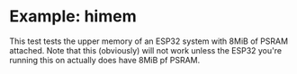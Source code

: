 # Example: himem

This test tests the upper memory of an ESP32 system with 8MiB of PSRAM 
attached. Note that this (obviously) will not work unless the ESP32 
you're running this on actually does have 8MiB pf PSRAM.
